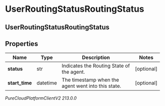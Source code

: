 # UserRoutingStatusRoutingStatus

## UserRoutingStatusRoutingStatus

## Properties

|Name | Type | Description | Notes|
|------------ | ------------- | ------------- | -------------|
| **status** | str | Indicates the Routing State of the agent. | [optional] |
| **start_time** | datetime | The timestamp when the agent went into this state. | [optional] |



_PureCloudPlatformClientV2 213.0.0_
